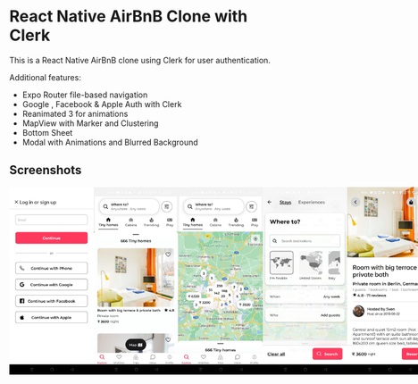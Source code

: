 # React Native AirBnB Clone with Clerk

This is a React Native AirBnB clone using Clerk for user authentication.

Additional features:

- Expo Router file-based navigation
- Google , Facebook & Apple Auth with Clerk
- Reanimated 3 for animations
- MapView with Marker and Clustering
- Bottom Sheet
- Modal with Animations and Blurred Background

## Screenshots

<div style="display: flex; flex-direction: 'row';">
<img src="./screenshots/1.jpg" width=30%>
<img src="./screenshots/2.jpg" width=30%>
<img src="./screenshots/3.jpg" width=30%>
<img src="./screenshots/4.jpg" width=30%>
<img src="./screenshots/5.jpg" width=30%>
<img src="./screenshots/6.jpg" width=30%>

